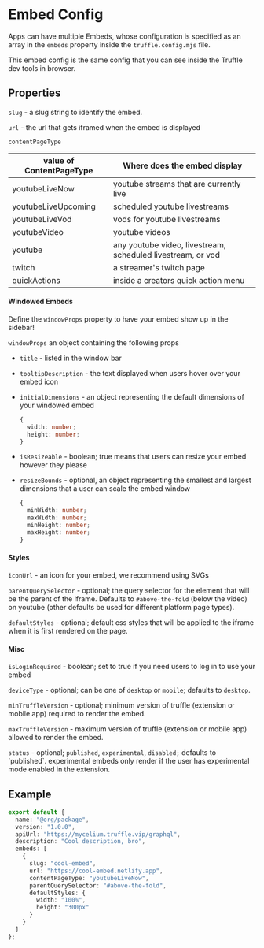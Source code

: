 # Embed Config

Apps can have multiple Embeds, whose configuration is specified as an array in the `embeds` property inside the `truffle.config.mjs` file.

This embed config is the same config that you can see inside the Truffle dev tools in browser.

## Properties

`slug` - a slug string to identify the embed.

`url` - the url that gets iframed when the embed is displayed

`contentPageType`&#x20;



| value of ContentPageType | Where does the embed display                                |
| ------------------------ | ----------------------------------------------------------- |
| youtubeLiveNow           | youtube streams that are currently live                     |
| youtubeLiveUpcoming      | scheduled youtube livestreams                               |
| youtubeLiveVod           | vods for youtube livestreams                                |
| youtubeVideo             | youtube videos                                              |
| youtube                  | any youtube video, livestream, scheduled livestream, or vod |
| twitch                   | a streamer's twitch page                                    |
| quickActions             | inside a creators quick action menu                         |

#### Windowed Embeds

Define the `windowProps` property to have your embed show up in the sidebar!

`windowProps`  an object containing the following props

* `title` - listed in the window bar
* `tooltipDescription` - the text displayed when users hover over your embed icon
*   `initialDimensions` - an object representing the default dimensions of your windowed embed

    ```typescript
    {
      width: number;
      height: number;
    }
    ```
* `isResizeable` - boolean; true means that users can resize your embed however they please
*   `resizeBounds` - optional, an object representing the smallest and largest dimensions that a user can scale the embed window

    ```typescript
    {
      minWidth: number; 
      maxWidth: number; 
      minHeight: number;
      maxHeight: number;
    }
    ```

#### Styles

`iconUrl` - an icon for your embed, we recommend using SVGs

`parentQuerySelector` - optional; the query selector for the element that will be the parent of the iframe. Defaults to `#above-the-fold` (below the video) on youtube (other defaults be used for different platform page types).

`defaultStyles` - optional; default css styles that will be applied to the iframe when it is first rendered on the page.

#### Misc

`isLoginRequired` - boolean; set to true if you need users to log in to use your embed

`deviceType` - optional; can be one of `desktop` or `mobile`; defaults to `desktop`.

`minTruffleVersion` - optional; minimum version of truffle (extension or mobile app) required to render the embed.

`maxTruffleVersion` - maximum version of truffle (extension or mobile app) allowed to render the embed.

`status` - optional; `published`, `experimental`, `disabled;` defaults to \`published\`. experimental embeds only render if the user has experimental mode enabled in the extension.

## Example

```typescript
export default {
  name: "@org/package",
  version: "1.0.0",
  apiUrl: "https://mycelium.truffle.vip/graphql",
  description: "Cool description, bro",
  embeds: [
    {
      slug: "cool-embed",
      url: "https://cool-embed.netlify.app",
      contentPageType: "youtubeLiveNow",
      parentQuerySelector: "#above-the-fold",
      defaultStyles: {
        width: "100%",
        height: "300px"
      }
    }
  ]
};
```

